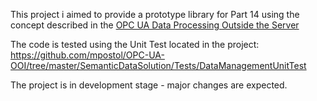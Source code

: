 This project i aimed to provide a prototype library for Part 14 using the concept described in the [
OPC UA Data Processing Outside the Server](https://github.com/mpostol/OPC-UA-OOI/tree/master/SemanticDataSolution#opc-ua-data-processing-outside-the-server)

The code is tested using the Unit Test located in the project: https://github.com/mpostol/OPC-UA-OOI/tree/master/SemanticDataSolution/Tests/DataManagementUnitTest

The project is in development stage -  major changes are expected. 

